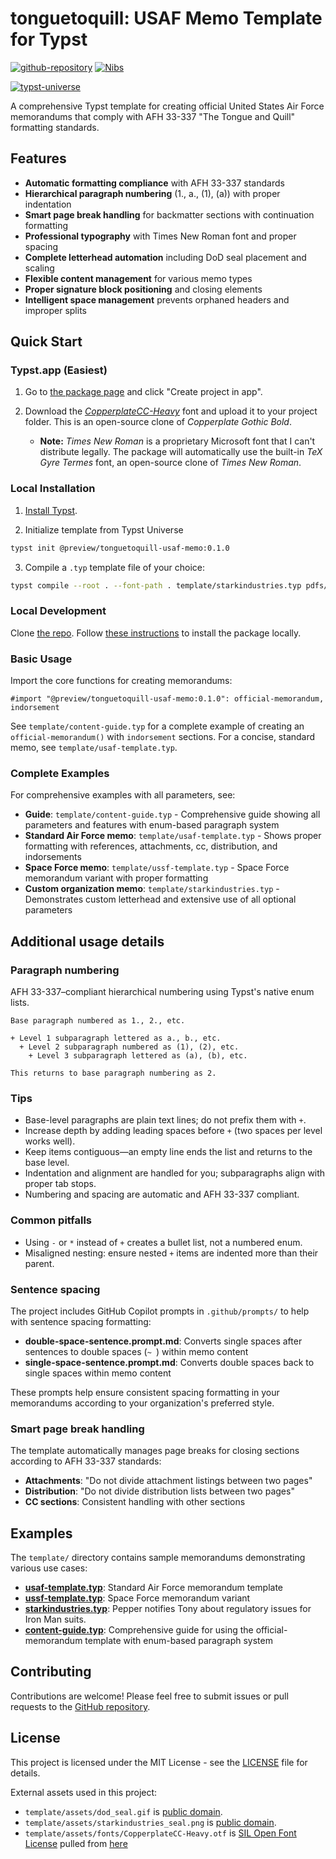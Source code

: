 

# tonguetoquill: USAF Memo Template for Typst


[![github-repository](https://img.shields.io/badge/GitHub-Repository-blue?logo=github)](https://github.com/SnpM/tonguetoquill-usaf-memo)
[![Nibs](https://img.shields.io/badge/author-Nibs-white?logo=github)](https://github.com/SnpM)

[![typst-universe](https://img.shields.io/badge/Typst-Universe-aqua)](
https://github.com/snpm/tonguetoquill-usaf-memo)

A comprehensive Typst template for creating official United States Air Force memorandums that comply with AFH 33-337 "The Tongue and Quill" formatting standards.

## Features

- **Automatic formatting compliance** with AFH 33-337 standards
- **Hierarchical paragraph numbering** (1., a., (1), (a)) with proper indentation
- **Smart page break handling** for backmatter sections with continuation formatting
- **Professional typography** with Times New Roman font and proper spacing
- **Complete letterhead automation** including DoD seal placement and scaling
- **Flexible content management** for various memo types
- **Proper signature block positioning** and closing elements
- **Intelligent space management** prevents orphaned headers and improper splits

## Quick Start

### Typst.app (Easiest)

1. Go to [the package page](https://typst.app/universe/package/tonguetoquill-usaf-memo) and click "Create project in app".

3. Download the [*CopperplateCC-Heavy*](https://github.com/SnpM/tonguetoquill-usaf-memo/blob/bebba4c1a51f9d67ca66e08109439b2c637e1015/template/assets/fonts/CopperplateCC-Heavy.otf) font and upload it to your project folder. This is an open-source clone of *Copperplate Gothic Bold*.
    - **Note:** *Times New Roman* is a proprietary Microsoft font that I can't distribute legally. The package will automatically use the built-in *TeX Gyre Termes* font, an open-source clone of *Times New Roman*.

### Local Installation

1. [Install Typst](https://github.com/typst/typst?tab=readme-ov-file#installation).

2. Initialize template from Typst Universe
```bash
typst init @preview/tonguetoquill-usaf-memo:0.1.0
```

3. Compile a `.typ` template file of your choice:
```bash
typst compile --root . --font-path . template/starkindustries.typ pdfs/starkindustries.pdf
```

### Local Development

Clone [the repo](https://github.com/SnpM/tonguetoquill-usaf-memo). Follow [these instructions](https://github.com/typst/packages/tree/main?tab=readme-ov-file#local-packages) to install the package locally. 

### Basic Usage

Import the core functions for creating memorandums:

```typst
#import "@preview/tonguetoquill-usaf-memo:0.1.0": official-memorandum, indorsement
```

See `template/content-guide.typ` for a complete example of creating an `official-memorandum()` with `indorsement` sections. For a concise, standard memo, see `template/usaf-template.typ`.

### Complete Examples

For comprehensive examples with all parameters, see:
- **Guide**: `template/content-guide.typ` - Comprehensive guide showing all parameters and features with enum-based paragraph system
- **Standard Air Force memo**: `template/usaf-template.typ` - Shows proper formatting with references, attachments, cc, distribution, and indorsements
- **Space Force memo**: `template/ussf-template.typ` - Space Force memorandum variant with proper formatting
- **Custom organization memo**: `template/starkindustries.typ` - Demonstrates custom letterhead and extensive use of all optional parameters

## Additional usage details

### Paragraph numbering

AFH 33-337–compliant hierarchical numbering using Typst's native enum lists.

```typst
Base paragraph numbered as 1., 2., etc.

+ Level 1 subparagraph lettered as a., b., etc.
  + Level 2 subparagraph numbered as (1), (2), etc.
    + Level 3 subparagraph lettered as (a), (b), etc.

This returns to base paragraph numbering as 2.
```

### Tips
- Base-level paragraphs are plain text lines; do not prefix them with `+`.
- Increase depth by adding leading spaces before `+` (two spaces per level works well).
- Keep items contiguous—an empty line ends the list and returns to the base level.
- Indentation and alignment are handled for you; subparagraphs align with proper tab stops.
- Numbering and spacing are automatic and AFH 33-337 compliant.

### Common pitfalls
- Using `-` or `*` instead of `+` creates a bullet list, not a numbered enum.
- Misaligned nesting: ensure nested `+` items are indented more than their parent.

### Sentence spacing

The project includes GitHub Copilot prompts in `.github/prompts/` to help with sentence spacing formatting:

- **double-space-sentence.prompt.md**: Converts single spaces after sentences to double spaces (`~ `) within memo content
- **single-space-sentence.prompt.md**: Converts double spaces back to single spaces within memo content

These prompts help ensure consistent spacing formatting in your memorandums according to your organization's preferred style.

### Smart page break handling

The template automatically manages page breaks for closing sections according to AFH 33-337 standards:

- **Attachments**: "Do not divide attachment listings between two pages"
- **Distribution**: "Do not divide distribution lists between two pages"
- **CC sections**: Consistent handling with other sections

## Examples

The `template/` directory contains sample memorandums demonstrating various use cases:

- [**usaf-template.typ**](template/usaf-template.typ): Standard Air Force memorandum template
- [**ussf-template.typ**](template/ussf-template.typ): Space Force memorandum variant
- [**starkindustries.typ**](template/starkindustries.typ): Pepper notifies Tony about regulatory issues for Iron Man suits.
- [**content-guide.typ**](template/content-guide.typ): Comprehensive guide for using the official-memorandum template with enum-based paragraph system

## Contributing

Contributions are welcome! Please feel free to submit issues or pull requests to the [GitHub repository](https://github.com/SnpM/tonguetoquill-usaf-memo).

## License

This project is licensed under the MIT License - see the [LICENSE](LICENSE) file for details.

External assets used in this project:

- `template/assets/dod_seal.gif` is [public domain](https://commons.wikimedia.org/wiki/File:Seal_of_the_United_States_Department_of_Defense_(2001%E2%80%932022).svg).
- `template/assets/starkindustries_seal.png` is [public domain](https://commons.wikimedia.org/wiki/File:Stark_Industries.png).
- `template/assets/fonts/CopperplateCC-Heavy.otf` is [SIL Open Font License](./template/assets/fonts/LICENSE.md) pulled from [here](https://github.com/CowboyCollective/CopperplateCC)
